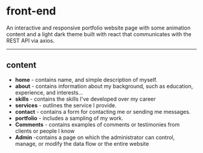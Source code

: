 # front-end

 An interactive and responsive portfolio website page with some animation content and a light dark theme built with react that communicates with the REST API via axios.

---

## content
 * **home** - contains name, and simple description of myself.
 * **about** - contains information about my background, such as education, experience, and interests...
 * **skills** - contains the skills I've developed over my career
 * **services** - outlines the service I provide.
 * **contact** - contains a form for contacting me or sending me messages.
* **portfolio** - includes a sampling of my work.
* **Comments** - contains examples of comments or testimonies from clients or people I know
* **Admin** -contains a page on which the administrator can control, manage, or modify the data flow or the entire website
